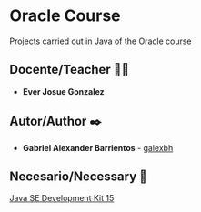 # Oracle Course
Projects carried out in Java of the Oracle course

## Docente/Teacher 👨‍💻

* **Ever Josue Gonzalez**

## Autor/Author ✒️

* **Gabriel Alexander Barrientos** - [galexbh](https://github.com/galexbh)

## Necesario/Necessary 📄

[Java SE Development Kit 15](https://www.oracle.com/java/technologies/javase-jdk15-downloads.html)